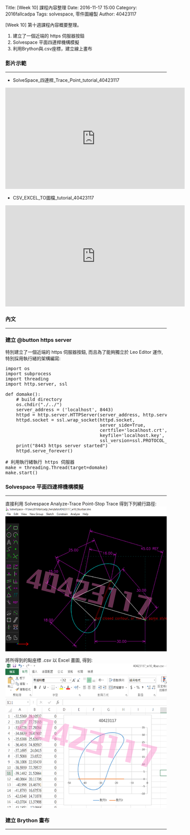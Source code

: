 Title: [Week 10] 課程內容整理
Date: 2016-11-17 15:00
Category: 2016fallcadpa
Tags: solvespace, 零件圖繪製
Author: 40423117

[Week 10] 第十週課程內容概要整理。

1. 建立了一個近端的 https 伺服器按鈕
2. Solvespace 平面四連桿機構模擬
3. 利用Brython與.csv座標，建立線上畫布

<!-- PELICAN_END_SUMMARY -->

### 影片示範
<hr/>

  * SolveSpace_四連桿_Trace_Point_tutorial_40423117 
<iframe width="560" height="315" src="https://www.youtube.com/embed/SvzbU2YYAwA?rel=0" frameborder="0" allowfullscreen></iframe>

  * CSV_EXCEL_TO圖檔_tutorial_40423117 
<iframe width="560" height="315" src="https://www.youtube.com/embed/L__eySIuBTk?rel=0" frameborder="0" allowfullscreen></iframe>

### 內文
<hr/>

### 建立 @button https server

特別建立了一個近端的 https 伺服器按鈕, 而且為了能夠獨立於 Leo Editor 運作, 特別採用執行緒的架構編寫:

<pre class="brush: python">
import os
import subprocess
import threading
import http.server, ssl

def domake():
    # build directory
    os.chdir("./../")
    server_address = ('localhost', 8443)
    httpd = http.server.HTTPServer(server_address, http.server.SimpleHTTPRequestHandler)
    httpd.socket = ssl.wrap_socket(httpd.socket,
                                   server_side=True,
                                   certfile='localhost.crt',
                                   keyfile='localhost.key',
                                   ssl_version=ssl.PROTOCOL_TLSv1)
    print("8443 https server started")
    httpd.serve_forever()

# 利用執行緒執行 https 伺服器
make = threading.Thread(target=domake)
make.start()
</pre>

### Solvespace 平面四連桿機構模擬
<hr/>
直接利用 Solvespace Analyze-Trace Point-Stop Trace 得到下列繞行路徑:

<img src="./../data/1117_fourbar.PNG" height="450px">

將所得到的點座標 .csv 以 Excel 畫圖, 得到:
<img src="./../data/fourbar_csv_excel.PNG" height="450px">

### 建立 Brython 畫布
<hr/>

<!-- 導入 Brython 標準程式庫 -->

<script type="text/javascript" 
    src="https://cdn.rawgit.com/brython-dev/brython/master/www/src/brython_dist.js">
</script>

<!-- 啟動 Brython -->

<script>
window.onload=function(){
brython(1);
}
</script>

<!-- 以下實際利用  Brython 畫兩條直線 -->

<canvas id="fourbar" width="600" height="400"></canvas>
<div id="container1"></div>
<script type="text/python3">
from browser import document as doc
from browser import html
import math
# 準備繪圖畫布
canvas = doc["fourbar"]
container1 = doc['container1']
ctx = canvas.getContext("2d")

fourbar_data = open("./../data/40423117_w10_fourbar.csv").read()
fourbar_list = fourbar_data.splitlines()
# container1 <= fourbar_list[0]
# 以下可以利用 ctx 物件進行畫圖
# 先畫一條直線
ctx.beginPath()
# 設定線的寬度為 1 個單位
ctx.lineWidth = 1
# 繪製文字
ctx.fillStyle= "rgb(0, 0, 255)";
ctx.fillText("By 40423117",350,298);
# 利用 transform 將 y 座標反轉, 且 offset canvas.height
# (X scale, X skew, Y skew, Y scale, X offset, Y offset)
# 配合圖形位置進行座標轉換
ctx.transform(1, 0, 0, -1, canvas.width/2+250, canvas.height/2+100)
# 畫出 x 與 y 座標線
# 各座標值放大 8 倍
ratio = 8
'''
ctx.moveTo(0, 0)
ctx.lineTo(0, 100)
ctx.moveTo(0, 0)
ctx.lineTo(100, 0)
'''
ctx.moveTo(0, 0)
ctx.lineTo(-30*ratio, 0)
start_point = fourbar_list[0].split(",")
ctx.moveTo(float(start_point[0])*ratio, float(start_point[1])*ratio)
count = 0
for data in fourbar_list[1:]:
    point = data.split(",")
    #count = count + 1
    #container1 <= str(count) + ":" + point[0] + "," + point[1]
    #container1 <= html.BR()
    ctx.lineTo(float(point[0])*ratio, float(point[1])*ratio)
# 設定顏色為藍色, 也可以使用 "rgb(0, 0, 255)" 字串設定顏色值
ctx.strokeStyle = "rgb(0, 0, 0)"
# 實際執行畫線
ctx.stroke()
ctx.closePath()
</script>